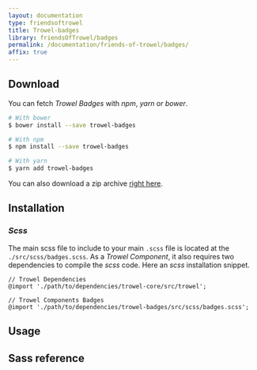 ```yaml
---
layout: documentation
type: friendsoftrowel
title: Trowel-badges
library: friendsOfTrowel/badges
permalink: /documentation/friends-of-trowel/badges/
affix: true
---
```


## Download

You can fetch *Trowel Badges* with *npm*, *yarn* or *bower*.

```bash
# With bower
$ bower install --save trowel-badges

# With npm
$ npm install --save trowel-badges

# With yarn
$ yarn add trowel-badges
```

You can also download a zip archive [right here](https://github.com/FriendsOfTrowel/Badges/archive/master.zip).

## Installation

### *Scss*
The main scss file to include to your main `.scss` file is located at the `./src/scss/badges.scss`. As a *Trowel Component*, it also requires two dependencies to compile the *scss* code. Here an *scss* installation snippet.

```
// Trowel Dependencies
@import './path/to/dependencies/trowel-core/src/trowel';

// Trowel Components Badges
@import './path/to/dependencies/trowel-badges/src/scss/badges.scss';
```

## Usage

## Sass reference